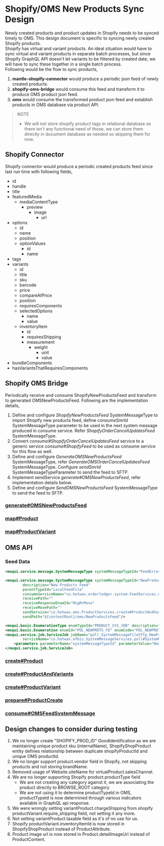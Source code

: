 # Shopify/OMS New Products Sync Design

Newly created products and product updates in Shopify needs to be synced timely to OMS. This design document is specific to syncing newly created Shopify products.  
Shopify has virtual and variant products. An ideal situation would have to sync virtual and variant products in separate batch processes, but since Shopify GraphQL API doesn't let variants to be filtered by created date, we will have to sync these together in a single batch process.  
Following would be the flow to sync products,
1. **mantle-shopify-connector** would produce a periodic json feed of newly created products.
2. **shopify-oms-bridge** would consume this feed and transform it to produce OMS product json feed.
3. **oms** would consume the transformed product json feed and establish products in OMS database via product API.

> NOTE
> - We will not store shopify product tags in relational database as there isn't any functional need of those, we can store them directly in document database as needed so skipping them for now.

## Shopify Connector
Shopify connector would produce a periodic created products feed since last run time with following fields,
* id
* handle
* title
* featuredMedia
  * mediaContentType
    * preview 
      * image
        * url
* options
  * id
  * name
  * position
  * optionValues
    * id
    * name
* tags
* variants
  * id
  * title
  * sku
  * barcode
  * price
  * compareAtPrice
  * position
  * requiresComponents
  * selectedOptions
    * name
    * value
  * inventoryItem
    * id
    * requiresShipping
    * measurement
      * weight
        * unit
        * value
* bundleComponents
* hasVariantsThatRequiresComponents

## Shopify OMS Bridge

Periodically receive and consume ShopifyNewProductsFeed and transform to generated OMSNewProductsFeed.
Following are the implementation details,
1. Define and configure *ShopifyNewProductsFeed* SystemMessageType to import Shopify new products feed, define *consumeSmrId* SystemMessageType parameter to be used in the next system message produced in consume service. Refer *ShopifyOrderCancelUpdatesFeed* SystemMessageType.
2. Convert *consume#ShopifyOrderCancelUpdatesFeed* service to a generic service *consume#ShopifyFeed* to be used as consume service for this flow as well.
3. Define and configure *GenerateOMSNewProductsFeed* SystemMessageType, refer *GenerateOMSOrderCancelUpdatesFeed* SystemMessageType. Configure *sendSmrId* SystemMessageTypeParameter to send the feed to SFTP.
4. Implement sendService *generate#OMSNewProductsFeed*, refer implementation details below.
5. Define and configure *SendOMSNewProductsFeed* SystemMessageType to send the feed to SFTP.

### [generate#OMSNewProductsFeed](generateOMSNewProductsFeed.md)

### [map#Product](mapProduct.md)

### [map#ProductVariant](mapProductVariant.md)

## OMS API

### Seed Data
```xml
<moqui.service.message.SystemMessageType systemMessageTypeId="FeedErrorFile" parentTypeId="LocalFeedFile"/>

<moqui.service.message.SystemMessageType systemMessageTypeId="NewProductsFeed"
        description="New Products Feed"
        parentTypeId="LocalFeedFile"
        consumeServiceName="co.hotwax.orderledger.system.FeedServices.consume#OMSFeedSystemMessage"
        receivePath=""
        receiveResponseEnumId="MsgRrMove"
        receiveMovePath=""
        sendService="co.hotwax.oms.ProductServices.create#ProductAndVariants"
        sendPath="${contentRoot}/oms/NewProductsFeed"/>

<moqui.basic.EnumerationType enumTypeId="PRODUCT_SYS_JOB" description="Product Jobs"/>
<moqui.basic.Enumeration enumId="POL_NEWPRDTS_FD" enumCode="POL_NEWPRDTS_FD" description="Poll New Products Feed" enumTypeId="PRODUCT_SYS_JOB"/>
<moqui.service.job.ServiceJob jobName="poll_SystemMessageFileSftp_NewProductsFeed" jobTypeEnumId="POL_NEWPRDTS_FD" description="Poll New Products Feed"
        serviceName="co.hotwax.ofbiz.SystemMessageServices.poll#SystemMessageFileSftp" cronExpression="0 0 * * * ?" paused="Y">
    <parameters parameterName="systemMessageTypeId" parameterValue="NewProductsFeed"/>
</moqui.service.job.ServiceJob>
```

### [create#Product](../oms/createProduct.md)

### [create#ProductAndVariants](createProductAndVariants.md)

### [create#ProductVariant](createProductVariant.md)

### [prepare#ProductCreate](prepareProductCreate.md)

### [consume#OMSFeedSystemMessage](../order-ledger/consumeOMSFeedSystemMessage.md)

## Design changes to consider during testing
1. We no longer create "SHOPIFY_PROD_ID" GoodIdentification as we are maintaining unique product sku (internalName), ShopifyShopProduct entity defines relationship between duplicate shopifyProductId and unique OMS productId.
2. We no longer support product.vendor field in Shopify, not skipping products and not storing brandName.
3. Removed usage of Website.siteName for virtualProduct.salesChannel.
4. We are no longer supporting Shopify product.productType field
   * We are not creating any category against it, we are associating the product directly to BROWSE_ROOT category
   * We are not using it to determine productTypeId in OMS, productTypeId is now determined through various indicators available in GraphQL api response.
5. We were wrongly setting variantProduct.chargeShipping from shopify productVariant.require_shipping field, not setting it any more.
6. Not setting variantProduct.taxable field as it's of no use for us.
7. Shopify productVariant.inventoryItemId is now stored in ShopifyShopProduct instead of ProductAttribute.
8. Product image url is now stored in Product.detailImageUrl instead of ProductContent.